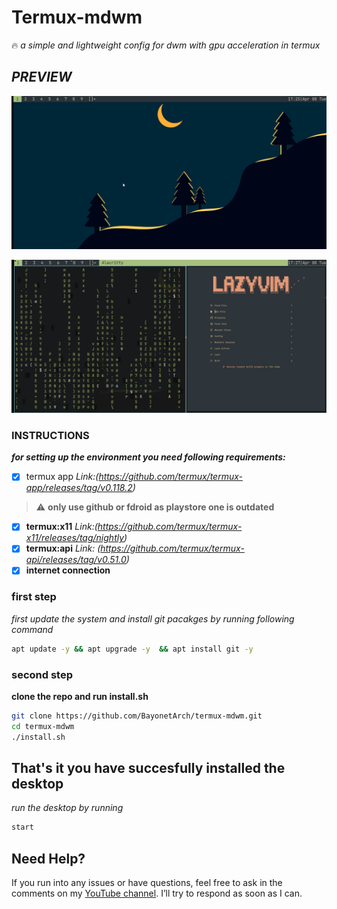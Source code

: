 # **Termux-mdwm** #
:fire: *a simple and lightweight config for dwm with gpu acceleration in termux*   

## *PREVIEW* ##
![home screen](./images/img1.jpg)

![in terminal](./images/img2.jpg)

### **INSTRUCTIONS** ###
***for setting up the environment you need following requirements:***
- [x] termux app
*Link:(https://github.com/termux/termux-app/releases/tag/v0.118.2)*  
>:warning:  **only use github or fdroid as playstore one is outdated**
- [x] **termux:x11** 
*Link:(https://github.com/termux/termux-x11/releases/tag/nightly)*
- [x] **termux:api** 
*Link: (https://github.com/termux/termux-api/releases/tag/v0.51.0)*
- [x] **internet connection**

### first step ###
*first update the system and install git pacakges by running following command*
```bash
apt update -y && apt upgrade -y  && apt install git -y
```
### second step ###
**clone the repo and run install.sh**
```bash
git clone https://github.com/BayonetArch/termux-mdwm.git 
cd termux-mdwm
./install.sh
```


## **That's it you have succesfully installed the desktop** ##
*run the desktop by running*
```bash
start
```

## Need Help?

If you run into any issues or have questions, feel free to ask in the comments on my [YouTube channel](https://www.youtube.com/@Bayonet7). I’ll try to respond as soon as I can.




















